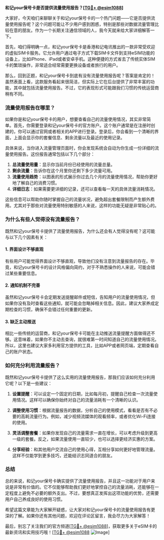 **和记your保号卡是否提供流量使用报告？[[TG💪+ @esim1088](https://t.me/s/esim1088)]**

大家好，今天咱们来聊聊关于和记your保号卡的一个热门问题——它是否提供流量使用报告呢？这个问题可能让不少用户感到困惑，特别是那些对数据流量管理比较在意的朋友。作为一个长期关注通信领域的人，我今天就来给大家详细解答一下。

首先，咱们得明确一点，和记your保号卡是香港和记电讯推出的一款非常受欢迎的虚拟SIM卡服务。它允许用户通过电子方式下载SIM卡文件到支持eSIM功能的设备上，比如iPhone、iPad或者安卓手机。这种便捷的方式省去了传统实体SIM卡的繁琐操作，非常适合经常需要更换设备或者旅行的用户。

那么，回到正题，和记your保号卡到底有没有流量使用报告呢？答案是肯定的！虽然表面上看，这款服务看起来很简洁，但实际上它在后台提供了非常丰富的功能，其中就包括流量使用报告。不过，它的表现形式可能跟我们习惯的传统运营商稍有不同。

### 流量使用报告在哪里？

如果你是和记your保号卡的用户，想要查看自己的流量使用情况，其实非常简单。首先，你需要登录和记your保号卡的官方账户。这个账户通常是在注册时创建的，你可以通过官网或者相关的APP进行登录。登录后，你会看到一个清晰的界面，上面会显示你的套餐信息、剩余流量以及最近的使用记录。

具体来说，当你进入流量管理页面时，你会发现系统会自动为你生成一份详细的流量使用报告。这份报告通常包括以下几个部分：

1. **总流量使用量**：显示你当前月份已经使用的流量总量。
2. **剩余流量**：告诉你在这个月里你还剩下多少流量可用。
3. **流量使用趋势**：以图表的形式展示你过去几个月的流量使用情况，帮助你更好地了解自己的消费习惯。
4. **详细日志**：如果需要更详细的记录，还可以查看每一天的具体流量消耗情况。

这些信息可以帮助你随时掌握自己的流量状况，避免超出套餐限制而产生额外费用。尤其对于那些对流量使用特别敏感的人来说，这样的功能无疑是非常贴心的。

### 为什么有些人觉得没有流量报告？

既然和记your保号卡提供了流量使用报告，为什么还会有人觉得没有呢？这可能与以下几个因素有关：

#### 1. **界面设计不够直观**
有些用户可能觉得界面设计不够直观，导致他们没有注意到流量报告的存在。毕竟，和记your保号卡的设计风格偏向简约，对于不熟悉操作的人来说，可能会错过某些重要信息。

#### 2. **通知机制不完善**
虽然和记your保号卡会定期发送提醒邮件或短信，告知用户的流量使用情况，但如果你没有及时查看这些通知，就可能会忽略掉相关信息。因此，建议大家养成定期检查的习惯，确保不会错过任何重要的更新。

#### 3. **缺乏主动推送**
相比一些传统的运营商，和记your保号卡可能在主动推送流量提醒方面做得还不够。这意味着，如果你不主动去查询，就很难第一时间知道自己的流量使用情况。所以，这里也建议大家多利用官方提供的工具，比如APP或者网页端，定期查看自己的账户状态。

### 如何充分利用流量报告？

既然和记your保号卡提供了这么实用的流量使用报告，那我们应该如何充分利用它呢？以下是一些建议：

1. **设置提醒**：可以设定一个固定的日期，比如每月初，提醒自己检查一次流量使用情况。这样可以确保你始终对自己的流量消耗有一个清晰的认识。
   
2. **调整使用习惯**：根据流量报告的数据，分析自己的使用模式，看看是否有不必要的高耗流量行为。例如，减少视频流媒体的观看频率，或者优化Wi-Fi连接的使用。

3. **灵活调整套餐**：如果你发现自己的流量需求一直在增长，可以考虑升级到更高一级的套餐。反之，如果流量使用一直较少，也可以选择更经济实惠的方案。

4. **分享经验**：和其他用户交流自己的使用心得，互相分享如何更好地管理流量。这样不仅能学到更多技巧，还能结识志同道合的朋友。

### 总结

总的来说，和记your保号卡确实提供了流量使用报告，并且这一功能对于用户来说是非常有价值的。它不仅能够帮助我们更好地掌控自己的流量消耗，还能够在一定程度上避免不必要的额外支出。不过，要想真正发挥出这项功能的优势，还需要用户自己养成良好的使用习惯。

希望这篇文章能为大家解开疑惑，让大家对和记your保号卡的流量使用报告有更深的了解。如果你还有其他问题，欢迎在评论区留言，我会尽力为大家解答！

最后，别忘了关注我们的官方频道[[TG💪+ @esim1088](https://t.me/s/esim1088)]，获取更多关于eSIM卡的最新资讯和实用技巧哦！[[TG💪+ @esim1088](https://t.me/s/esim1088) ![Image](https://i.postimg.cc/4NQfJmqS/Snipaste-2025-05-13-00-14-12.png)]